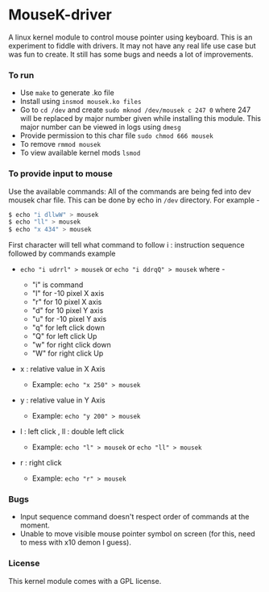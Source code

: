 MouseK-driver
====

A linux kernel module to control mouse pointer using keyboard.
This is an experiment to fiddle with drivers. It may not have any real life use case but was fun to create.
It still has some bugs and needs a lot of improvements.

### To run

+ Use `make` to generate .ko file
+ Install using `insmod mousek.ko files`
+ Go to `cd /dev` and create `sudo mknod /dev/mousek c 247 0` where 247 will be replaced by major number given while installing this module. This major number can be viewed in logs using `dmesg`
+ Provide permission to this char file `sudo chmod 666 mousek`
+ To remove `rmmod mousek`
+ To view available kernel mods `lsmod`

### To provide input to mouse

Use the available commands:
All of the commands are being fed into dev mousek char file. This can be done by echo in `/dev` directory.
For example -
```sh
$ echo "i dllwW" > mousek
$ echo "ll" > mousek
$ echo "x 434" > mousek
```
First character will tell what command to follow
i : instruction sequence followed by commands
example 
+ `echo "i udrrl" > mousek` or `echo "i ddrqQ" > mousek` where -
  + "i" is command
  + "l" for -10 pixel X axis
  + "r" for 10 pixel X axis
  + "d" for 10 pixel Y axis
  + "u" for -10 pixel Y axis
  + "q" for left click down
  + "Q" for left click Up
  + "w" for right click down
  + "W" for right click Up


+ x : relative value in X Axis
  + Example: `echo "x 250" > mousek`

+ y : relative value in Y Axis
  + Example: `echo "y 200" > mousek`

+ l : left click , ll : double left click
  + Example: `echo "l" > mousek` or `echo "ll" > mousek`

+ r : right click
  + Example: `echo "r" > mousek`


### Bugs
+ Input sequence command doesn't respect order of commands at the moment.
+ Unable to move visible mouse pointer symbol on screen (for this, need to mess with x10 demon I guess).

### License
This kernel module comes with a GPL license.